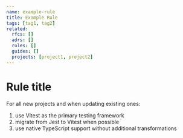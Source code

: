 ```yaml
---
name: example-rule
title: Example Rule
tags: [tag1, tag2]
related:
  rfcs: []
  adrs: []
  rules: []
  guides: []
  projects: [project1, project2]
---
```


# Rule title

For all new projects and when updating existing ones:

1. use Vitest as the primary testing framework
2. migrate from Jest to Vitest when possible
3. use native TypeScript support without additional transformations
